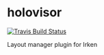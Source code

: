 # holovisor

[![Travis Build Status](https://img.shields.io/travis/iceddev/holovisor/master.svg?label=travis&style=flat-square)](https://travis-ci.org/iceddev/holovisor)

Layout manager plugin for Irken
